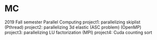 # MC
2019 Fall semester Parallel Computing
project1: parallelizing skiplist (Pthread)
project2: parallelizing 3d elastic (ASC problem) (OpenMP)
project3: parallelizing LU factorization (MPI)
project4: Cuda counting sort

